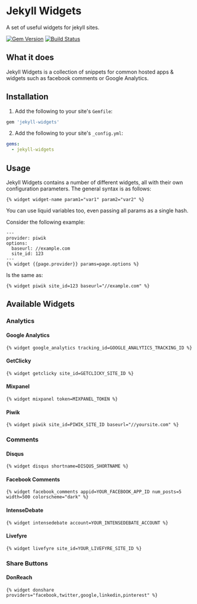 # Jekyll Widgets

A set of useful widgets for jekyll sites.

[![Gem Version](https://badge.fury.io/rb/jekyll-widgets.svg)](https://badge.fury.io/rb/jekyll-widgets) [![Build Status](https://travis-ci.org/abeMedia/jekyll-widgets.svg)](https://travis-ci.org/abemedia/jekyll-widgets)

## What it does

Jekyll Widgets is a collection of snippets for common hosted apps & widgets such as facebook comments or Google Analytics.

## Installation

1. Add the following to your site's `Gemfile`:

  ```ruby
  gem 'jekyll-widgets'
  ```

2. Add the following to your site's `_config.yml`:

  ```yml
  gems:
    - jekyll-widgets
  ```

## Usage

Jekyll Widgets contains a number of different widgets, all with their own configuration parameters.
The general syntax is as follows:

```liquid
{% widget widget-name param1="var1" param2="var2" %}
```

You can use liquid variables too, even passing all params as a single hash.

Consider the following example:

```liquid
---
provider: piwik
options:
  baseurl: //example.com
  site_id: 123
---
{% widget {{page.provider}} params=page.options %}
```

Is the same as:

```liquid
{% widget piwik site_id=123 baseurl="//example.com" %}
```

## Available Widgets

### Analytics

#### Google Analytics

```liquid
{% widget google_analytics tracking_id=GOOGLE_ANALYTICS_TRACKING_ID %}
```

#### GetClicky

```liquid
{% widget getclicky site_id=GETCLICKY_SITE_ID %}
```

#### Mixpanel

```liquid
{% widget mixpanel token=MIXPANEL_TOKEN %}
```

#### Piwik

```liquid
{% widget piwik site_id=PIWIK_SITE_ID baseurl="//yoursite.com" %}
```

### Comments

#### Disqus

```liquid
{% widget disqus shortname=DISQUS_SHORTNAME %}
```

#### Facebook Comments

```liquid
{% widget facebook_comments appid=YOUR_FACEBOOK_APP_ID num_posts=5 width=500 colorscheme="dark" %}
```

#### IntenseDebate

```liquid
{% widget intensedebate account=YOUR_INTENSEDEBATE_ACCOUNT %}
```

#### Livefyre

```liquid
{% widget livefyre site_id=YOUR_LIVEFYRE_SITE_ID %}
```

### Share Buttons

#### DonReach

```liquid
{% widget donshare providers="facebook,twitter,google,linkedin,pinterest" %}
```
